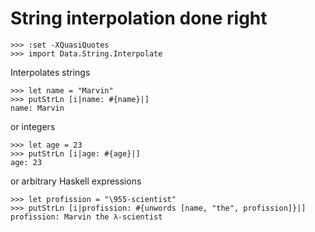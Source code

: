 # String interpolation done right

    >>> :set -XQuasiQuotes
    >>> import Data.String.Interpolate

Interpolates strings

    >>> let name = "Marvin"
    >>> putStrLn [i|name: #{name}|]
    name: Marvin

or integers

    >>> let age = 23
    >>> putStrLn [i|age: #{age}|]
    age: 23

or arbitrary Haskell expressions

    >>> let profission = "\955-scientist"
    >>> putStrLn [i|profission: #{unwords [name, "the", profission]}|]
    profission: Marvin the λ-scientist
